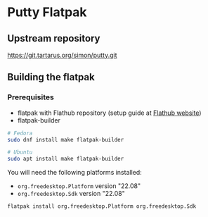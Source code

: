 # Putty Flatpak

## Upstream repository

<https://git.tartarus.org/simon/putty.git>

## Building the flatpak

### Prerequisites

- flatpak with Flathub repository (setup guide at [Flathub website](https://flatpak.org/setup/))
- flatpak-builder

```bash
# Fedora
sudo dnf install make flatpak-builder

# Ubuntu
sudo apt install make flatpak-builder
```
You will need the following platforms installed:

- `org.freedesktop.Platform` version "22.08"
- `org.freedesktop.Sdk` version "22.08"

```bash
flatpak install org.freedesktop.Platform org.freedesktop.Sdk
```
